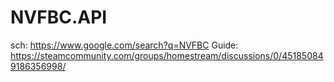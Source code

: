 # NVFBC.API
sch: https://www.google.com/search?q=NVFBC Guide: https://steamcommunity.com/groups/homestream/discussions/0/451850849186356998/
